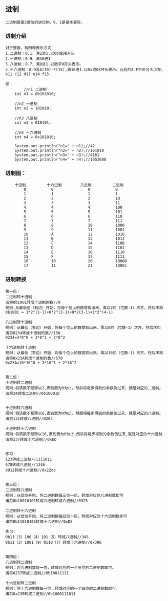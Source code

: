 ## 进制

	二进制是逢2进位的进位制，0、1是基本算符。


### 进制介绍
	对于整数，有四种表示方式
	1.二进制：0,1，满2进1.以0b或0B开头
	2.十进制：0-9，满10进1
	3.八进制：0-7，满8进1.以数字0开头表示。
	4.十六进制：0-9及A(10)-F(15),满16进1.以0x或0X开头表示。此处的A-F不区分大小写。b11 c12 d13 e14 f15
	
	如：
			//n1 二进制
		int n1 = 0b101010;
		
		//n2 十进制
		int n2 = 101010;
		
		//n3 八进制
		int n3 = 010101;
		
		//n4 十六进制
		int n4 = 0x101010;
		
		System.out.println("n1=" + n1);//42
		System.out.println("n2=" + n2);//101010
		System.out.println("n3=" + n3);//4161
		System.out.println("n4=" + n4);//1052688

### 进制图：
		十进制			十六进制		八进制			二进制
			0			0				0			0
			1			1				1			1
			2			2				2			10
			3			3				3			11
			4			4				4			100
			5			5				5			101
			6			6				6			110
			7			7				7			111
			8			8				10			1000
			9			9				11			1001
			10			A				12			1010
			11			B				13			1011
			12			C				14			1100
			13			D				15			1101
			14			E				16			1110
			15			F				17			1111
			16			10				20			10000
			17			11				21			10001

###	进制转换
	第一组：
	二进制转十进制
	请将0b1001转成十进制的数//9
	规则:从最低位（右边）开始，将每个位上的数提取出来，乘以2的（位数-1）次方，然后求和
	0b1001 = 1*2^(1-1)+0*2^(2-1)+0*2(3-1)+1*2^(4-1)
	
	八进制转十进制
	规则：从最低（右边）开始，将每个位上的数提取出来，乘以8的（位数-1）次方，然后求和
	请将0234转成十进制的数//156
	0234=4*8^0 + 3*8^1 + 2*8^2
	
	十六进制转十进制
	规则：从最低（右边）开始，将每个位上的数提取出来，乘以16的（位数-1）次方，然后求和
	请将0x23A转成十进制的数//570
	0x23A=10*16^0 + 3*16^1 + 2*16^2 
	
	
	第二组：
	十进制转二进制
	规则:将该数不断除以2,直到商为0为止，然后将每步得到的余数倒过来，就是对应的二进制。
	请将34转成二进制//0b100010
	
	
	十进制转八进制
	规则:将该数不断除以8,直到商为0为止，然后将每步得到的余数倒过来，就是对应的八进制。
	请将131转成八进制//0203
	
	十进制转十六进制
	规则:将该数不断除以16,直到商为0为止,然后将每步得到的余数倒过来,就是对应的十六进制
	请将237转成十六进制//0xED
	
	
	练习：
	123转成二进制//1111011
	678转成八进制//1246
	8912转成十六进制//0x22do
	
	
	第三组：
	二进制转八进制
	规则：从低位开始，将二进制数每三位一组，转成对应的八进制数即可
	请将0b10010101转成八进制转成八进制//0325
	
	二进制转十六进制
	规则：从低位开始，将二进制数每四位一组，转成对应的十六进制数即可
	请将0b11010101转成十六进制//0xD5
	
	练习：
	0b11（3）100（4）101（5）转成八进制//345
	0b11（3）1001（9）0110（7）转成十六进制//0x396
	
	
	第四组：
	八进制转二进制
	规则：将八进制数每一位，转成对应的一个三位的二进制数即可。
	请将0237转成二进制//0b10011111
	
	十六进制转二进制
	规则：将十六进制数每一位，转成对应的一个四位的二进制数即可。
	请将0x23B转成二进制//0b1000111011
	
	